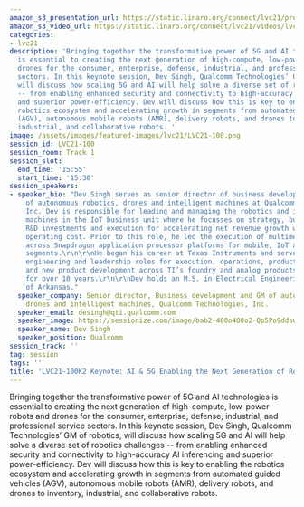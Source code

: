 ```yaml
---
amazon_s3_presentation_url: https://static.linaro.org/connect/lvc21/presentations/lvc21-100.pdf
amazon_s3_video_url: https://static.linaro.org/connect/lvc21/videos/lvc21-100.mp4
categories:
- lvc21
description: 'Bringing together the transformative power of 5G and AI technologies
  is essential to creating the next generation of high-compute, low-power robots and
  drones for the consumer, enterprise, defense, industrial, and professional service
  sectors. In this keynote session, Dev Singh, Qualcomm Technologies’ GM of robotics,
  will discuss how scaling 5G and AI will help solve a diverse set of robotics challenges
  -- from enabling enhanced security and connectivity to high-accuracy AI inferencing
  and superior power-efficiency. Dev will discuss how this is key to enabling the
  robotics ecosystem and accelerating growth in segments from automated guided vehicles
  (AGV), autonomous mobile robots (AMR), delivery robots, and drones to inventory,
  industrial, and collaborative robots. '
image: /assets/images/featured-images/lvc21/LVC21-100.png
session_id: LVC21-100
session_room: Track 1
session_slot:
  end_time: '15:55'
  start_time: '15:30'
session_speakers:
- speaker_bio: "Dev Singh serves as senior director of business development and head
    of autonomous robotics, drones and intelligent machines at Qualcomm Technologies,
    Inc. Dev is responsible for leading and managing the robotics and intelligent
    machines in the IoT business unit where he focusses on strategy, business development,
    R&D investments and execution for accelerating net revenue growth while optimizing
    operating cost. Prior to this role, he led the execution of multimedia IP development
    across Snapdragon application processor platforms for mobile, IoT and automotive
    segments.\r\n\r\nHe began his career at Texas Instruments and served in various
    engineering and leadership roles for execution, operations, product management
    and new product development across TI’s foundry and analog products business units
    for over 10 years.\r\n\r\nDev holds an M.S. in Electrical Engineering from University
    of Arkansas."
  speaker_company: Senior director, Business development and GM of autonomous robotics,
    drones and intelligent machines, Qualcomm Technologies, Inc.
  speaker_email: desingh@qti.qualcomm.com
  speaker_image: https://sessionize.com/image/bab2-400o400o2-Qp5Po9ddswYzLkM9fFLcrG.jpg
  speaker_name: Dev Singh
  speaker_position: Qualcomm
session_track: ''
tag: session
tags: ''
title: 'LVC21-100K2 Keynote: AI & 5G Enabling the Next Generation of Robotics'
---
```


<p>Bringing together the transformative power of 5G and AI technologies is essential to creating the next generation of high-compute, low-power robots and drones for the consumer, enterprise, defense, industrial, and professional service sectors. In this keynote session, Dev Singh, Qualcomm Technologies’ GM of robotics, will discuss how scaling 5G and AI will help solve a diverse set of robotics challenges -- from enabling enhanced security and connectivity to high-accuracy AI inferencing and superior power-efficiency. Dev will discuss how this is key to enabling the robotics ecosystem and accelerating growth in segments from automated guided vehicles (AGV), autonomous mobile robots (AMR), delivery robots, and drones to inventory, industrial, and collaborative robots.&nbsp;</p>